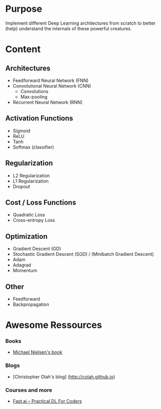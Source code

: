 # Purpose
Implement different Deep Learning architectures from scratch to better (help) understand the internals of these powerful creatures.

# Content

## Architectures
* Feedforward Neural Network (FNN)
* Convolutional Neural Network (CNN)
  * Convolutions
  * Max-pooling
* Recurrent Neural Network (RNN)

## Activation Functions
* Sigmoid
* ReLU
* Tanh
* Softmax (classifier)

## Regularization
* L2 Regularization
* L1 Regularization
* Dropout

## Cost / Loss Functions
* Quadratic Loss
* Cross-entropy Loss

## Optimization
* Gradient Descent (GD)
* Stochastic Gradient Descent (SGD) / (Minibatch Gradient Descent)
* Adam
* Adagrad
* Momentum


## Other
* Feedforward
* Backpropagation

# Awesome Ressources

### Books
* [Michael Nielsen's book](http://neuralnetworksanddeeplearning.com)

### Blogs
* [Christopher Olah's blog] (http://colah.github.io)

### Courses and more
* [Fast.ai – Practical DL For Coders](http://www.fast.ai/)
